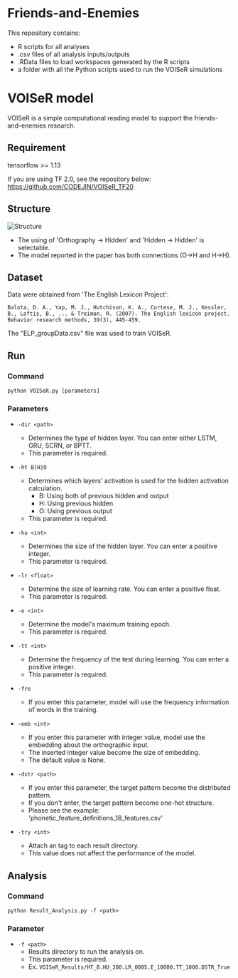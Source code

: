 # Friends-and-Enemies

This repository contains:
* R scripts for all analyses 
* .csv files of all analysis inputs/outputs 
* .RData files to load workspaces generated by the R scripts
* a folder with all the Python scripts used to run the VOISeR simulations


# VOISeR model

VOISeR is a simple computational reading model to support the friends-and-enemies research.

## Requirement

tensorflow >= 1.13

If you are using TF 2.0, see the repository below:  
https://github.com/CODEJIN/VOISeR_TF20 

## Structure
![Structure](https://user-images.githubusercontent.com/17133841/66222115-70035a80-e69e-11e9-8a8e-0bc0ef4c71d7.png)

* The using of 'Orthography → Hidden' and 'Hidden → Hidden' is selectable.
* The model reported in the paper has both connections (O->H and H->H).

## Dataset

Data were obtained from 'The English Lexicon Project':

    Balota, D. A., Yap, M. J., Hutchison, K. A., Cortese, M. J., Kessler, B., Loftis, B., ... & Treiman, R. (2007). The English lexicon project. Behavior research methods, 39(3), 445-459.
    
The "ELP_groupData.csv" file was used to train VOISeR.

## Run

### Command
    python VOISeR.py [parameters]
    
### Parameters

* `-dir <path>`
    * Determines the type of hidden layer. You can enter either LSTM, GRU, SCRN, or BPTT.
    * This parameter is required.

* `-ht B|H|O`
    * Determines which layers' activation is used for the hidden activation calculation.
        * B: Using both of previous hidden and output
        * H: Using previous hidden
        * O: Using previous output
    * This parameter is required.
    
* `-hu <int>`
    * Determines the size of the hidden layer. You can enter a positive integer.
    * This parameter is required.

* `-lr <float>`
    * Determine the size of learning rate. You can enter a positive float.
    * This parameter is required.

* `-e <int>`
    * Determine the model's maximum training epoch.
    * This parameter is required.

* `-tt <int>`
    * Determine the frequency of the test during learning. You can enter a positive integer.
    * This parameter is required.
    
* `-fre`
    * If you enter this parameter, model will use the frequency information of words in the training.
    
* `-emb <int>`
    * If you enter this parameter with integer value, model use the embedding about the orthographic input.
    * The inserted integer value become the size of embedding.
    * The default value is None.    
    
* `-dstr <path>`
    * If you enter this parameter, the target pattern become the distributed pattern.
    * If you don't enter, the target pattern become one-hot structure.
    * Please see the example: 'phonetic_feature_definitions_18_features.csv'
    
* `-try <int>`
    * Attach an tag to each result directory.
    * This value does not affect the performance of the model.
    
## Analysis
    
### Command
    python Result_Analysis.py -f <path>
    
### Parameter

* `-f <path>`
    * Results directory to run the analysis on.
    * This parameter is required.
    * Ex. `VOISeR_Results/HT_B.HU_300.LR_0005.E_10000.TT_1000.DSTR_True`
